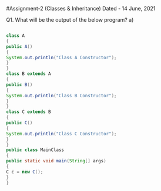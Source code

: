 #Assignment-2 (Classes & Inheritance)
Dated - 14 June, 2021

Q1. What will be the output of the below program?
a)
```java

class A
{
public A()
{
System.out.println("Class A Constructor");
}
}
class B extends A
{
public B()
{
System.out.println("Class B Constructor");
}
}
class C extends B
{
public C()
{
System.out.println("Class C Constructor");
}
}
public class MainClass
{
public static void main(String[] args)
{
C c = new C();
}
}
```
